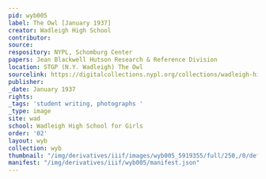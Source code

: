 ```yaml
---
pid: wyb005
label: The Owl [January 1937]
creator: Wadleigh High School
contributor:
source:
respository: NYPL, Schomburg Center
papers: Jean Blackwell Hutson Research & Reference Division
location: STGP (N.Y. Wadleigh) The Owl
sourcelink: https://digitalcollections.nypl.org/collections/wadleigh-high-school-yearbooks#/?tab=navigation
publisher:
_date: January 1937
rights:
_tags: 'student writing, photographs '
_type: image
site: wad
school: Wadleigh High School for Girls
order: '02'
layout: wyb
collection: wyb
thumbnail: "/img/derivatives/iiif/images/wyb005_5919355/full/250,/0/default.jpg"
manifest: "/img/derivatives/iiif/wyb005/manifest.json"
---
```


